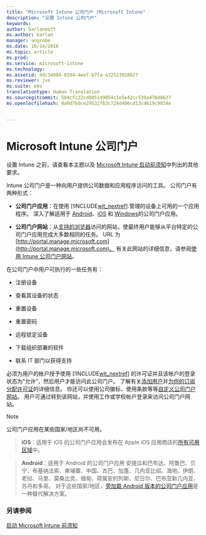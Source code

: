 ```yaml
---
title: "Microsoft Intune 公司门户 |Microsoft Intune"
description: "设置 Intune 公司门户"
keywords: 
author: barlanmsft
ms.author: barlan
manager: angrobe
ms.date: 10/14/2016
ms.topic: article
ms.prod: 
ms.service: microsoft-intune
ms.technology: 
ms.assetid: 4dc3d084-0394-4ee7-b7fa-a72523928627
ms.reviewer: jve
ms.suite: ems
translationtype: Human Translation
ms.sourcegitcommit: 584cfc22cd885149054c1e5e42cc539a478db637
ms.openlocfilehash: 0a9d7bdce29532f63c724d406cd13cd619c9034e


---
```


# Microsoft Intune 公司门户

设置 Intune 之前，请查看本主题以及 [Microsoft Intune 启动前须知](what-to-know-before-you-start-microsoft-intune.md)中列出的其他要求。

Intune 公司门户是一种向用户提供公司数据和应用程序访问的工具。 公司门户有两种形式：

-   **公司门户应用**：在使用 [!INCLUDE[wit_nextref](../includes/wit_nextref_md.md)].管理的设备上可用的一个应用程序。 深入了解适用于 [Android](/Intune/EndUser/using-your-android-device-with-intune)、[iOS](/Intune/EndUser/using-your-ios-or-mac-os-x-device-with-intune) 和 [Windows](/Intune/EndUser/using-your-windows-device-with-intune)的公司门户应用。


- **公司门户网站**：从[支持的浏览器](supported-web-browsers.md)访问的网站，使最终用户能够从平台特定的公司门户应用完成大多数相同的任务。 URL 为 [http://portal.manage.microsoft.com](http://portal.manage.microsoft.com)。 有关此网站的详细信息，请参阅[使用 Intune 公司门户网站](/Intune/EndUser/using-the-intune-company-portal-website)。

在公司门户中用户可执行的一些任务有：

-   注册设备

-   查看其设备的状态

-   重置设备

-   重置密码

-   远程锁定设备

-   下载组织部署的软件

-   联系 IT 部门以获得支持

必须为用户的帐户授予使用 [!INCLUDE[wit_nextref](../includes/wit_nextref_md.md)] 的许可证并且该帐户的登录状态为“允许”，然后用户才能访问此公司门户。 了解有关[添加用户](start-with-a-paid-subscription-to-microsoft-intune-step-3.md)并[为你的订阅分配许可证](start-with-a-paid-subscription-to-microsoft-intune-step-4.md)的详细信息。 你还可以使用公司徽标、使用条款等等[自定义公司门户网站](start-with-a-paid-subscription-to-microsoft-intune-step-7.md)。 用户可通过转到该网站，并使用工作或学校帐户登录来访问公司门户网站。

> [!NOTE]
> 公司门户应用在某些国家/地区尚不可用。

> __iOS__：适用于 iOS 的公司门户应用会发布在 Apple iOS 应用商店的[所有可用区域](https://go.microsoft.com/fwlink/?linkid=831284)中。

> __Android__：适用于 Android 的公司门户应用 安提瓜和巴布达、阿鲁巴、贝宁、布基纳法索、柬埔寨、中国、古巴、加蓬、几内亚比绍、海地、伊朗、老挝、马里、莫桑比克、缅甸、荷属安的列斯、尼日尔、巴布亚新几内亚、苏丹和多哥。 对于这些国家/地区，[旁加载 Android 版本的公司门户应用](https://www.microsoft.com/en-us/download/details.aspx?id=49140)是一种替代解决方案。  

### 另请参阅
[启动 Microsoft Intune 前须知](what-to-know-before-you-start-microsoft-intune.md)



<!--HONumber=Oct16_HO3-->


